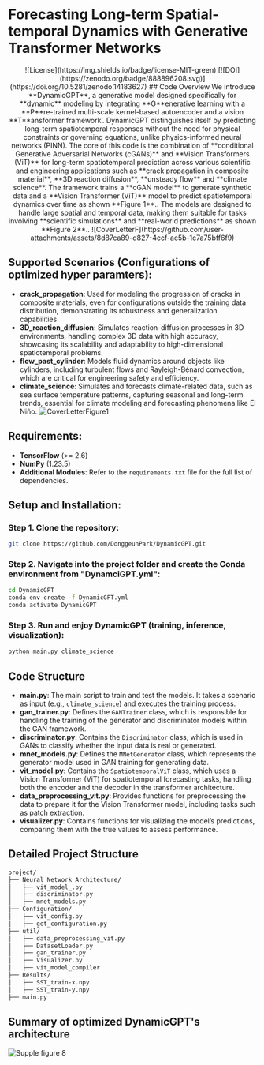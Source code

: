 # Forecasting Long-term Spatial-temporal Dynamics with Generative Transformer Networks

<p align="center"> ![License](https://img.shields.io/badge/license-MIT-green) [![DOI](https://zenodo.org/badge/888896208.svg)](https://doi.org/10.5281/zenodo.14183627)
## Code Overview
We introduce **DynamicGPT**, a generative model designed specifically for **dynamic** modeling by integrating **G**enerative learning with a **P**re-trained multi-scale kernel-based autoencoder and a vision **T**ansformer framework’. DynamicGPT distinguishes itself by predicting long-term spatiotemporal responses without the need for physical constraints or governing equations, unlike physics-informed neural networks (PINN). The core of this code is the combination of **conditional Generative Adversarial Networks (cGANs)** and **Vision Transformers (ViT)** for long-term spatiotemporal prediction across various scientific and engineering applications such as **crack propagation in composite material**, **3D reaction diffusion**, **unsteady flow** and **climate science**. The framework trains a **cGAN model** to generate synthetic data and a **Vision Transformer (ViT)** model to predict spatiotemporal dynamics over time as shown **Figure 1**.. The models are designed to handle large spatial and temporal data, making them suitable for tasks involving **scientific simulations** and **real-world predictions** as shown **Figure 2**..
![CoverLetterF](https://github.com/user-attachments/assets/8d87ca89-d827-4ccf-ac5b-1c7a75bff6f9)

## Supported Scenarios (Configurations of optimized hyper paramters):
- **crack_propagation**: Used for modeling the progression of cracks in composite materials, even for configurations outside the training data distribution, demonstrating its robustness and generalization capabilities.
- **3D_reaction_diffusion**: Simulates reaction-diffusion processes in 3D environments, handling complex 3D data with high accuracy, showcasing its scalability and adaptability to high-dimensional spatiotemporal problems.
- **flow_past_cylinder**: Models fluid dynamics around objects like cylinders, including turbulent flows and Rayleigh-Bénard convection, which are critical for engineering safety and efficiency.
- **climate_science**: Simulates and forecasts climate-related data, such as sea surface temperature patterns, capturing seasonal and long-term trends, essential for climate modeling and forecasting phenomena like El Niño.
![CoverLetterFigure1](https://github.com/user-attachments/assets/9e175b01-ad90-41c3-9a13-200c75873704)

## Requirements:
- **TensorFlow** (>= 2.6)
- **NumPy** (1.23.5)
- **Additional Modules**: Refer to the `requirements.txt` file for the full list of dependencies.

## Setup and Installation:

### Step 1. Clone the repository:
```bash
git clone https://github.com/DonggeunPark/DynamicGPT.git
```

### Step 2. Navigate into the project folder and create the Conda environment from "DynamciGPT.yml":
```bash
cd DynamicGPT
conda env create -f DynamicGPT.yml
conda activate DynamicGPT
```

### Step 3. Run and enjoy **DynamicGPT** (training, inference, visualization):
```bash
python main.py climate_science
```

## Code Structure
- **main.py**: The main script to train and test the models. It takes a scenario as input (e.g., `climate_science`) and executes the training process.
- **gan_trainer.py**: Defines the `GANTrainer` class, which is responsible for handling the training of the generator and discriminator models within the GAN framework.
- **discriminator.py**: Contains the `Discriminator` class, which is used in GANs to classify whether the input data is real or generated.
- **mnet_models.py**: Defines the `MNetGenerator` class, which represents the generator model used in GAN training for generating data.
- **vit_model.py**: Contains the `SpatiotemporalViT` class, which uses a Vision Transformer (ViT) for spatiotemporal forecasting tasks, handling both the encoder and the decoder in the transformer architecture.
- **data_preprocessing_vit.py**: Provides functions for preprocessing the data to prepare it for the Vision Transformer model, including tasks such as patch extraction.
- **visualizer.py**: Contains functions for visualizing the model’s predictions, comparing them with the true values to assess performance.

## Detailed Project Structure
```bash
project/
├── Neural Network Architecture/
│   ├── vit_model_.py
│   ├── discriminator.py
│   ├── mnet_models.py
├── Configuration/
│   ├── vit_config.py
│   ├── get_configuration.py
├── util/
│   ├── data_preprocessing_vit.py
│   ├── DatasetLoader.py
│   ├── gan_trainer.py
│   ├── Visualizer.py
│   ├── vit_model_compiler
├── Results/
│   ├── SST_train-x.npy
│   ├── SST_train-y.npy
├── main.py
```

## Summary of optimized DynamicGPT's architecture
![Supple figure 8](https://github.com/user-attachments/assets/a0adf687-b44c-465e-807c-07906529bb97)

